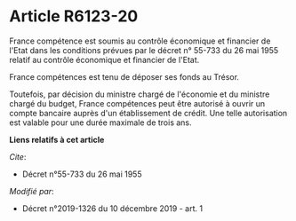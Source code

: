 # Article R6123-20

France compétence est soumis au contrôle économique et financier de l'Etat dans les conditions prévues par le décret n°
55-733 du 26 mai 1955 relatif au contrôle économique et financier de l'Etat.

France compétences est tenu de déposer ses fonds au Trésor.

Toutefois, par décision du ministre chargé de l'économie et du ministre chargé du budget, France compétences peut être
autorisé à ouvrir un compte bancaire auprès d'un établissement de crédit. Une telle autorisation est valable pour une durée
maximale de trois ans.

**Liens relatifs à cet article**

_Cite_:

  - Décret n°55-733 du 26 mai 1955

_Modifié par_:

  - Décret n°2019-1326 du 10 décembre 2019 - art. 1
